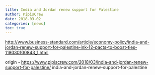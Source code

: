 ```yaml
---
title: India and Jordan renew support for Palestine
author: PipisCrew
date: 2018-03-02
categories: [news]
toc: true
---
```


http://www.business-standard.com/article/economy-policy/india-and-jordan-renew-support-for-palestine-ink-12-pacts-to-boost-ties-118030100843_1.html

origin - https://www.pipiscrew.com/2018/03/india-and-jordan-renew-support-for-palestine/ india-and-jordan-renew-support-for-palestine